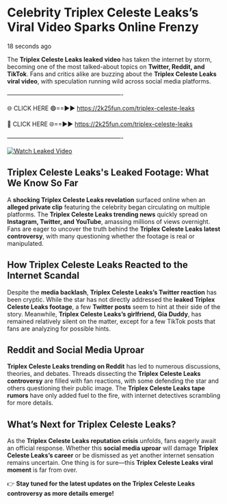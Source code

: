 # Celebrity Triplex Celeste Leaks’s Viral Video Sparks Online Frenzy

18 seconds ago

The **Triplex Celeste Leaks leaked video** has taken the internet by storm, becoming one of the most talked-about topics on **Twitter, Reddit, and TikTok**. Fans and critics alike are buzzing about the **Triplex Celeste Leaks viral video**, with speculation running wild across social media platforms.

———————————————————-

🌐 CLICK HERE 🟢==►► https://2k25fun.com/triplex-celeste-leaks

🔴 CLICK HERE 🌐==►► https://2k25fun.com/triplex-celeste-leaks

———————————————————-

[![Watch Leaked Video](https://miro.medium.com/v2/resize:fit:828/format:webp/1*cilzJN44JGOrTw9NJCrNHA.gif "Watch Leaked Video")](https://2k25fun.com/triplex-celeste-leaks)

## **Triplex Celeste Leaks's Leaked Footage: What We Know So Far**  
A **shocking Triplex Celeste Leaks revelation** surfaced online when an **alleged private clip** featuring the celebrity began circulating on multiple platforms. The **Triplex Celeste Leaks trending news** quickly spread on **Instagram, Twitter, and YouTube**, amassing millions of views overnight. Fans are eager to uncover the truth behind the **Triplex Celeste Leaks latest controversy**, with many questioning whether the footage is real or manipulated.  

## **How Triplex Celeste Leaks Reacted to the Internet Scandal**  
Despite the **media backlash**, **Triplex Celeste Leaks’s Twitter reaction** has been cryptic. While the star has not directly addressed the **leaked Triplex Celeste Leaks footage**, a few **Twitter posts** seem to hint at their side of the story. Meanwhile, **Triplex Celeste Leaks’s girlfriend, Gia Duddy**, has remained relatively silent on the matter, except for a few TikTok posts that fans are analyzing for possible hints.  

## **Reddit and Social Media Uproar**  
**Triplex Celeste Leaks trending on Reddit** has led to numerous discussions, theories, and debates. Threads dissecting the **Triplex Celeste Leaks controversy** are filled with fan reactions, with some defending the star and others questioning their public image. The **Triplex Celeste Leaks tape rumors** have only added fuel to the fire, with internet detectives scrambling for more details.  

## **What’s Next for Triplex Celeste Leaks?**  
As the **Triplex Celeste Leaks reputation crisis** unfolds, fans eagerly await an official response. Whether this **social media uproar** will damage **Triplex Celeste Leaks’s career** or be dismissed as yet another internet sensation remains uncertain. One thing is for sure—this **Triplex Celeste Leaks viral moment** is far from over.  

👉 **Stay tuned for the latest updates on the Triplex Celeste Leaks controversy as more details emerge!**  